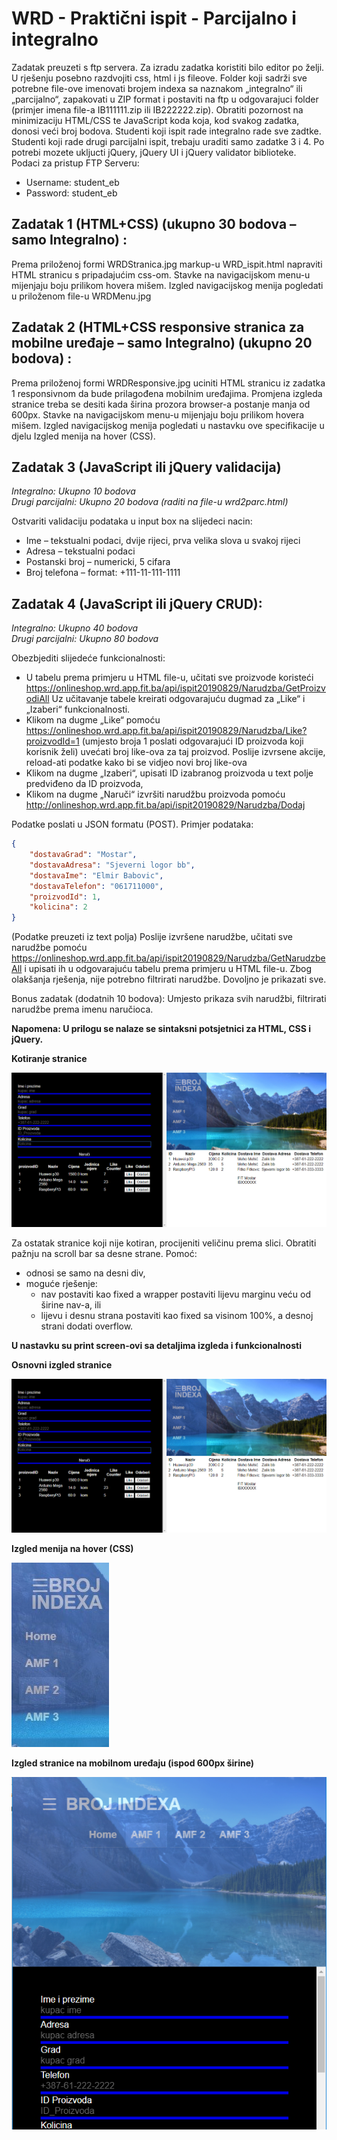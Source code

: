 # WRD - Praktični ispit - Parcijalno i integralno

Zadatak preuzeti s ftp servera. Za izradu zadatka koristiti bilo editor po želji. U rješenju posebno razdvojiti css, html i js fileove. Folder koji sadrži sve potrebne file-ove imenovati brojem indexa sa naznakom „integralno“ ili „parcijalno“, zapakovati u ZIP format i postaviti na ftp u odgovarajuci folder (primjer imena file-a IB111111.zip ili IB222222.zip). Obratiti pozornost na minimizaciju HTML/CSS te JavaScript koda koja, kod svakog zadatka, donosi veći broj bodova. Studenti koji ispit rade integralno rade sve zadtke. Studenti koji rade drugi parcijalni ispit, trebaju uraditi samo zadatke 3 i 4.
Po potrebi mozete ukljucti jQuery, jQuery UI i jQuery validator biblioteke.
Podaci za pristup FTP Serveru:
* Username: student_eb
* Password: student_eb

## Zadatak 1 (HTML+CSS) (ukupno 30 bodova – samo Integralno) :

Prema priloženoj formi WRDStranica.jpg markup-u WRD_ispit.html napraviti HTML stranicu s pripadajućim css-om. Stavke na navigacijskom menu-u mijenjaju boju prilikom hovera mišem. Izgled navigacijskog menija pogledati u priloženom file-u WRDMenu.jpg

## Zadatak 2 (HTML+CSS responsive stranica za mobilne uređaje – samo Integralno) (ukupno 20 bodova) :

Prema priloženoj formi WRDResponsive.jpg uciniti HTML stranicu iz zadatka 1 responsivnom da bude prilagođena mobilnim uređajima. Promjena izgleda stranice treba se desiti kada širina prozora browser-a postanje manja od 600px. Stavke na navigacijskom menu-u mijenjaju boju prilikom hovera mišem. Izgled navigacijskog menija pogledati u nastavku ove specifikacije u djelu Izgled menija na hover (CSS). 

## Zadatak 3 (JavaScript ili jQuery validacija) 

*Integralno: Ukupno 10 bodova*  
*Drugi parcijalni: Ukupno 20 bodova (raditi na file-u wrd2parc.html)*

Ostvariti validaciju podataka u input box na slijedeci nacin:
* Ime – tekstualni podaci, dvije rijeci, prva velika slova u svakoj rijeci
* Adresa – tekstualni podaci
* Postanski broj – numericki, 5 cifara
* Broj telefona – format: +111-11-111-1111

## Zadatak 4 (JavaScript ili jQuery CRUD):

*Integralno: Ukupno 40 bodova*  
*Drugi parcijalni: Ukupno 80 bodova* 

Obezbjediti slijedeće funkcionalnosti:
* U tabelu prema primjeru u HTML file-u, učitati sve proizvode koristeći https://onlineshop.wrd.app.fit.ba/api/ispit20190829/Narudzba/GetProizvodiAll Uz učitavanje tabele kreirati odgovarajuću dugmad za „Like“ i „Izaberi“ funkcionalnosti.
* Klikom na dugme „Like“ pomoću https://onlineshop.wrd.app.fit.ba/api/ispit20190829/Narudzba/Like?proizvodId=1 (umjesto broja 1 poslati odgovarajući ID proizvoda koji korisnik želi) uvećati broj like-ova za taj proizvod. Poslije izvrsene akcije, reload-ati podatke kako bi se vidjeo novi broj like-ova
* Klikom na dugme „Izaberi“, upisati ID izabranog proizvoda u text polje predviđeno da ID proizvoda,
* Klikom na dugme „Naruči“ izvršiti narudžbu proizvoda pomoću http://onlineshop.wrd.app.fit.ba/api/ispit20190829/Narudzba/Dodaj

Podatke poslati u JSON formatu (POST). Primjer podataka: 
```json
{
    "dostavaGrad": "Mostar",
    "dostavaAdresa": "Sjeverni logor bb",
    "dostavaIme": "Elmir Babovic",
    "dostavaTelefon": "061711000",
    "proizvodId": 1,
    "kolicina": 2
}
```

(Podatke preuzeti iz text polja) Poslije izvršene narudžbe, učitati sve narudžbe pomoću https://onlineshop.wrd.app.fit.ba/api/ispit20190829/Narudzba/GetNarudzbeAll i upisati ih u odgovarajuću tabelu prema primjeru u HTML file-u. Zbog olakšanja rješenja, nije potrebno filtrirati narudžbe. Dovoljno je prikazati sve.

Bonus zadatak (dodatnih 10 bodova): Umjesto prikaza svih narudžbi, filtrirati narudžbe prema imenu naručioca.

**Napomena: U prilogu se nalaze se sintaksni potsjetnici za HTML, CSS i jQuery.**

**Kotiranje stranice**

![Kotiranje stranice](src-readme/Slika_01.png)

Za ostatak stranice koji nije kotiran, procijeniti veličinu prema slici.
Obratiti pažnju na scroll bar sa desne strane. Pomoć: 
* odnosi se samo na desni div,
* moguće rješenje:
    * nav postaviti kao fixed a wrapper postaviti lijevu marginu veću od širine nav-a, ili
    * lijevu i desnu strana postaviti kao fixed sa visinom 100%, a desnoj strani dodati overflow.


**U nastavku su print screen-ovi sa detaljima izgleda i funkcionalnosti**

**Osnovni izgled stranice**

![Osnovni izgled stranice](src-readme/Slika_02.png)

**Izgled menija na hover (CSS)**

![Meni on hover](src-readme/Slika_03.png)

**Izgled stranice na mobilnom uređaju (ispod 600px širine)**

![Mobile](src-readme/Slika_04.png)

